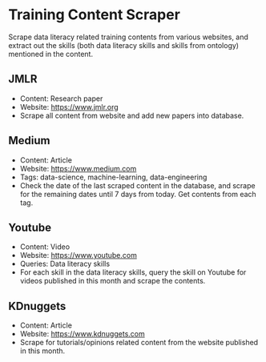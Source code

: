 # Training Content Scraper
Scrape data literacy related training contents from various websites, and extract out the skills (both data literacy skills and skills from ontology) mentioned in the content.

## JMLR
- Content: Research paper
- Website: https://www.jmlr.org
- Scrape all content from website and add new papers into database.

## Medium
- Content: Article
- Website: https://www.medium.com
- Tags: data-science, machine-learning, data-engineering
- Check the date of the last scraped content in the database, and scrape for the remaining dates until 7 days from today. Get contents from each tag.

## Youtube
- Content: Video
- Website: https://www.youtube.com
- Queries: Data literacy skills
- For each skill in the data literacy skills, query the skill on Youtube for videos published in this month and scrape the contents.

## KDnuggets
- Content: Article
- Website: https://www.kdnuggets.com
- Scrape for tutorials/opinions related content from the website published in this month.
